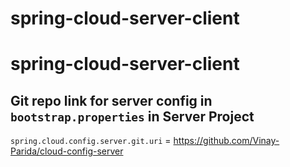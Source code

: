 # spring-cloud-server-client

# spring-cloud-server-client

## Git repo link for server config in `bootstrap.properties` in Server Project
`spring.cloud.config.server.git.uri` = https://github.com/Vinay-Parida/cloud-config-server
